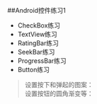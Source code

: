 ##Android控件练习1  
* CheckBox练习  
* TextView练习  
* RatingBar练习  
* SeekBar练习  
* ProgressBar练习  
* Button练习

> 设置按下和弹起的图案：<selector>  
设置按钮的圆角渐变等： <shape>

